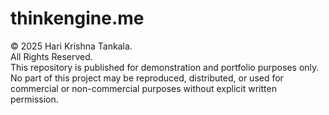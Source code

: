 # thinkengine.me


© 2025 Hari Krishna Tankala.  
All Rights Reserved.  
This repository is published for demonstration and portfolio purposes only.  
No part of this project may be reproduced, distributed, or used for commercial or non-commercial purposes without explicit written permission.
